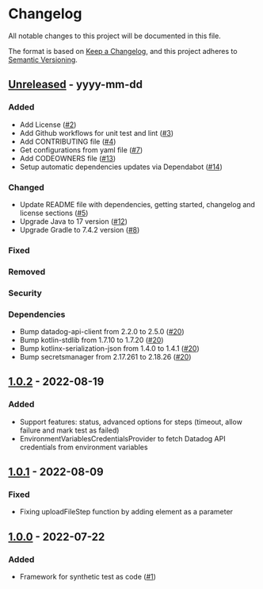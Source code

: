 # Changelog
All notable changes to this project will be documented in this file.

The format is based on [Keep a Changelog](https://keepachangelog.com/en/1.0.0/),
and this project adheres to [Semantic Versioning](https://semver.org/spec/v2.0.0.html).

## [Unreleased] - yyyy-mm-dd

### Added
- Add License ([#2](https://github.com/personio/datadog-synthetic-test-support/pull/2))
- Add Github workflows for unit test and lint ([#3](https://github.com/personio/datadog-synthetic-test-support/pull/3))
- Add CONTRIBUTING file ([#4](https://github.com/personio/datadog-synthetic-test-support/pull/4))
- Get configurations from yaml file ([#7](https://github.com/personio/datadog-synthetic-test-support/pull/7))
- Add CODEOWNERS file ([#13](https://github.com/personio/datadog-synthetic-test-support/pull/13))
- Setup automatic dependencies updates via Dependabot ([#14](https://github.com/personio/datadog-synthetic-test-support/pull/14))

### Changed
- Update README file with dependencies, getting started, changelog and license sections ([#5](https://github.com/personio/datadog-synthetic-test-support/pull/5))
- Upgrade Java to 17 version ([#12](https://github.com/personio/datadog-synthetic-test-support/pull/12))
- Upgrade Gradle to 7.4.2 version ([#8](https://github.com/personio/datadog-synthetic-test-support/pull/8))

### Fixed

### Removed

### Security

### Dependencies
- Bump datadog-api-client from 2.2.0 to 2.5.0 ([#20](https://github.com/personio/datadog-synthetic-test-support/pull/20))
- Bump kotlin-stdlib from 1.7.10 to 1.7.20 ([#20](https://github.com/personio/datadog-synthetic-test-support/pull/20))
- Bump kotlinx-serialization-json from 1.4.0 to 1.4.1 ([#20](https://github.com/personio/datadog-synthetic-test-support/pull/20))
- Bump secretsmanager from 2.17.261 to 2.18.26 ([#20](https://github.com/personio/datadog-synthetic-test-support/pull/20))

## [1.0.2] - 2022-08-19
### Added
- Support features: status, advanced options for steps (timeout, allow failure and mark test as failed)
- EnvironmentVariablesCredentialsProvider to fetch Datadog API credentials from environment variables

## [1.0.1] - 2022-08-09
### Fixed
- Fixing uploadFileStep function by adding element as a parameter 

## [1.0.0] - 2022-07-22
### Added
- Framework for synthetic test as code ([#1](https://github.com/personio/datadog-synthetic-test-support/pull/1))

[Unreleased]: https://github.com/personio/datadog-synthetic-test-support/compare/v1.0.2...HEAD
[1.0.2]: https://github.com/personio/datadog-synthetic-test-support/compare/v1.0.1...v1.0.2
[1.0.1]: https://github.com/personio/datadog-synthetic-test-support/compare/v1.0.0...v1.0.1
[1.0.0]: https://github.com/personio/datadog-synthetic-test-support/releases/tag/v1.0.0
